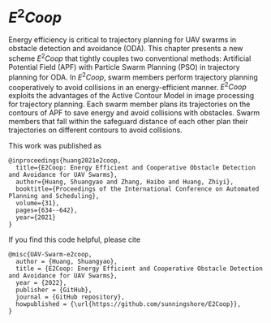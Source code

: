 # $E^2Coop$ 

Energy efficiency is critical to trajectory planning for UAV swarms in obstacle detection and avoidance (ODA). This chapter presents a new scheme $E^2Coop$ that tightly couples two conventional methods: Artificial Potential Field (APF) with Particle Swarm Planning (PSO) in trajectory planning for ODA. In $E^2Coop$, swarm members perform trajectory planning cooperatively to avoid collisions in an energy-efficient manner. $E^2Coop$ exploits the advantages of the Active Contour Model in image processing for trajectory planning. Each swarm member plans its trajectories on the contours of APF to save energy and avoid collisions with obstacles. Swarm members that fall within the safeguard distance of each other plan their trajectories on different contours to avoid collisions. 

This work was published as 
```
@inproceedings{huang2021e2coop,
  title={E2Coop: Energy Efficient and Cooperative Obstacle Detection and Avoidance for UAV Swarms},
  author={Huang, Shuangyao and Zhang, Haibo and Huang, Zhiyi},
  booktitle={Proceedings of the International Conference on Automated Planning and Scheduling},
  volume={31},
  pages={634--642},
  year={2021}
}
```
If you find this code helpful, please cite 
```
@misc{UAV-Swarm-e2coop, 
  author = {Huang, Shuangyao}, 
  title = {E2Coop: Energy Efficient and Cooperative Obstacle Detection and Avoidance for UAV Swarms}, 
  year = {2022},
  publisher = {GitHub},
  journal = {GitHub repository},
  howpublished = {\url{https://github.com/sunningshore/E2Coop}},
}
```
